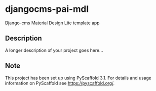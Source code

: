 # djangocms-pai-mdl

Django-cms Material Design Lite template app


## Description

A longer description of your project goes here...


## Note

This project has been set up using PyScaffold 3.1. For details and usage
information on PyScaffold see https://pyscaffold.org/.
